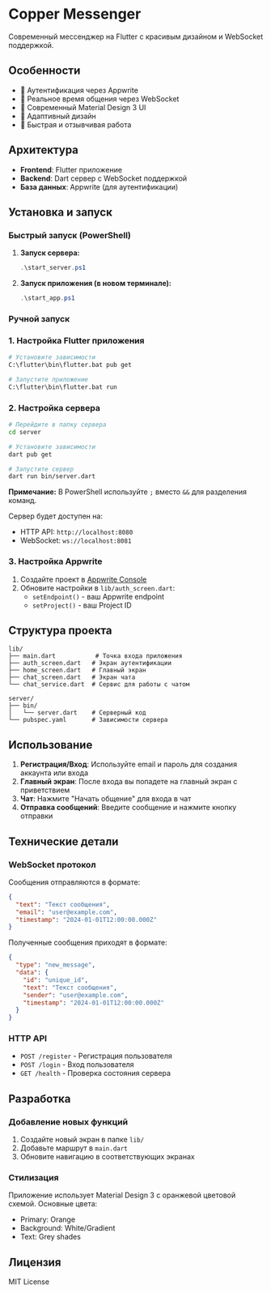# Copper Messenger

Современный мессенджер на Flutter с красивым дизайном и WebSocket поддержкой.

## Особенности

- 🔐 Аутентификация через Appwrite
- 💬 Реальное время общения через WebSocket
- 🎨 Современный Material Design 3 UI
- 📱 Адаптивный дизайн
- 🚀 Быстрая и отзывчивая работа

## Архитектура

- **Frontend**: Flutter приложение
- **Backend**: Dart сервер с WebSocket поддержкой
- **База данных**: Appwrite (для аутентификации)

## Установка и запуск

### Быстрый запуск (PowerShell)

1. **Запуск сервера:**
   ```powershell
   .\start_server.ps1
   ```

2. **Запуск приложения (в новом терминале):**
   ```powershell
   .\start_app.ps1
   ```

### Ручной запуск

### 1. Настройка Flutter приложения

```bash
# Установите зависимости
C:\flutter\bin\flutter.bat pub get

# Запустите приложение
C:\flutter\bin\flutter.bat run
```

### 2. Настройка сервера

```bash
# Перейдите в папку сервера
cd server

# Установите зависимости
dart pub get

# Запустите сервер
dart run bin/server.dart
```

**Примечание:** В PowerShell используйте `;` вместо `&&` для разделения команд.

Сервер будет доступен на:
- HTTP API: `http://localhost:8080`
- WebSocket: `ws://localhost:8081`

### 3. Настройка Appwrite

1. Создайте проект в [Appwrite Console](https://cloud.appwrite.io)
2. Обновите настройки в `lib/auth_screen.dart`:
   - `setEndpoint()` - ваш Appwrite endpoint
   - `setProject()` - ваш Project ID

## Структура проекта

```
lib/
├── main.dart           # Точка входа приложения
├── auth_screen.dart   # Экран аутентификации
├── home_screen.dart   # Главный экран
├── chat_screen.dart   # Экран чата
└── chat_service.dart  # Сервис для работы с чатом

server/
├── bin/
│   └── server.dart    # Серверный код
└── pubspec.yaml       # Зависимости сервера
```

## Использование

1. **Регистрация/Вход**: Используйте email и пароль для создания аккаунта или входа
2. **Главный экран**: После входа вы попадете на главный экран с приветствием
3. **Чат**: Нажмите "Начать общение" для входа в чат
4. **Отправка сообщений**: Введите сообщение и нажмите кнопку отправки

## Технические детали

### WebSocket протокол

Сообщения отправляются в формате:
```json
{
  "text": "Текст сообщения",
  "email": "user@example.com",
  "timestamp": "2024-01-01T12:00:00.000Z"
}
```

Полученные сообщения приходят в формате:
```json
{
  "type": "new_message",
  "data": {
    "id": "unique_id",
    "text": "Текст сообщения",
    "sender": "user@example.com",
    "timestamp": "2024-01-01T12:00:00.000Z"
  }
}
```

### HTTP API

- `POST /register` - Регистрация пользователя
- `POST /login` - Вход пользователя
- `GET /health` - Проверка состояния сервера

## Разработка

### Добавление новых функций

1. Создайте новый экран в папке `lib/`
2. Добавьте маршрут в `main.dart`
3. Обновите навигацию в соответствующих экранах

### Стилизация

Приложение использует Material Design 3 с оранжевой цветовой схемой. Основные цвета:
- Primary: Orange
- Background: White/Gradient
- Text: Grey shades

## Лицензия

MIT License